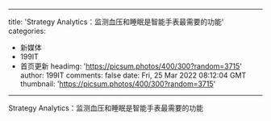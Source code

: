 
---
title: 'Strategy Analytics：监测血压和睡眠是智能手表最需要的功能'
categories: 
 - 新媒体
 - 199IT
 - 首页更新
headimg: 'https://picsum.photos/400/300?random=3715'
author: 199IT
comments: false
date: Fri, 25 Mar 2022 08:12:04 GMT
thumbnail: 'https://picsum.photos/400/300?random=3715'
---

<div>   
Strategy Analytics：监测血压和睡眠是智能手表最需要的功能  
</div>
            